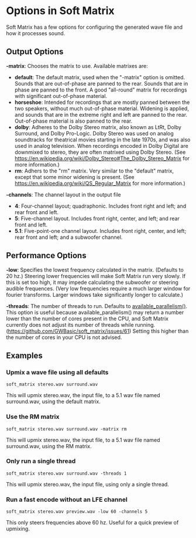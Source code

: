 # Options in Soft Matrix

Soft Matrix has a few options for configuring the generated wave file and how it processes sound.

## Output Options

**-matrix**: Chooses the matrix to use. Available matrixes are:

- **default**: The default matrix, used when the "-matrix" option is omitted. Sounds that are out-of-phase are panned to the rear. Sounds that are in phase are panned to the front. A good "all-round" matrix for recordings with significant out-of-phase material.
- **horseshoe**: Intended for recordings that are mostly panned between the two speakers, without much out-of-phase material. Widening is applied, and sounds that are in the extreme right and left are panned to the rear. Out-of-phase material is also panned to the rear.
- **dolby**: Adheres to the Dolby Stereo matrix, also known as LtRt, Dolby Surround, and Dolby Pro-Logic. Dolby Stereo was used on analog soundtracks for theatrical movies starting in the late 1970s, and was also used in analog television. When recordings encoded in Dolby Digital are downmixed to stereo, they are often matrixed using Dolby Stereo. (See <https://en.wikipedia.org/wiki/Dolby_Stereo#The_Dolby_Stereo_Matrix> for more information.)
- **rm**: Adhers to the "rm" matrix. Very similar to the "default" matrix, except that some minor widening is present. (See <https://en.wikipedia.org/wiki/QS_Regular_Matrix> for more information.)

**-channels**: The channel layout in the output file

- **4**: Four-channel layout; quadraphonic. Includes front right and left; and rear front and left.
- **5**: Five-channel layout. Includes front right, center, and left; and rear front and left.
- **5.1**: Five-point-one channel layout. Includes front right, center, and left; rear front and left; and a subwoofer channel.

## Performance Options

**-low**: Specifies the lowest frequency calculated in the matrix. (Defaults to 20 hz.) Steering lower frequencies will make Soft Matrix run very slowly. If this is set too high, it may impede calculating the subwoofer or steering audible frequences. (Very low frequencies require a much larger window for fourier transforms. Larger windows take significantly longer to calculate.)

**-threads**: The number of threads to run. Defaults to [available_parallelism()](https://doc.rust-lang.org/stable/std/thread/fn.available_parallelism.html). This option is useful because available_parallelism() may return a number lower than the number of cores present in the CPU, and Soft Matrix currently does not adjust its number of threads while running. (<https://github.com/GWBasic/soft_matrix/issues/61>) Setting this higher than the number of cores in your CPU is not advised.

## Examples

### Upmix a wave file using all defaults

    soft_matrix stereo.wav surround.wav

This will upmix stereo.wav, the input file, to a 5.1 wav file named surround.wav, using the default matrix.

### Use the RM matrix

    soft_matrix stereo.wav surround.wav -matrix rm

This will upmix stereo.wav, the input file, to a 5.1 wav file named surround.wav, using the RM matrix.

### Only run a single thread

    soft_matrix stereo.wav surround.wav -threads 1

This will upmix stereo.wav, the input file, using only a single thread.

### Run a fast encode without an LFE channel

    soft_matrix stereo.wav preview.wav -low 60 -channels 5

This only steers frequencies above 60 hz. Useful for a quick preview of upmixing.
